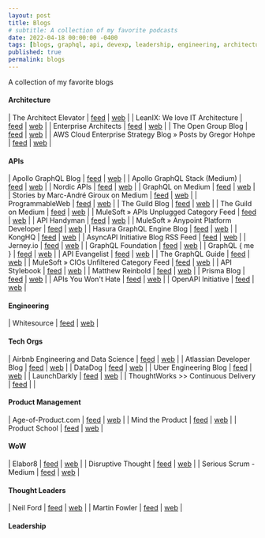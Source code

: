 ```yaml
---
layout: post
title: Blogs
# subtitle: A collection of my favorite podcasts
date: 2022-04-18 00:00:00 -0400
tags: [blogs, graphql, api, devexp, leadership, engineering, architecture]
published: true
permalink: blogs
---
```


A collection of my favorite blogs


#### Architecture

| The Architect Elevator | [feed](https://architectelevator.com/feed.xml) | [web](https://architectelevator.com/) |
| LeanIX: We love IT Architecture | [feed](http://blog.leanix.net/en/rss.xml) | [web](https://www.leanix.net/en/blog) |
| Enterprise Architects | [feed](http://enterprisearchitects.com/feed/) | [web](http://enterprisearchitects.com) |
| The Open Group Blog | [feed](http://blog.opengroup.org/feed/) | [web](https://blog.opengroup.org) | 
| AWS Cloud Enterprise Strategy Blog » Posts by Gregor Hohpe | [feed](https://aws.amazon.com/blogs/enterprise-strategy/author/hohpe/feed/) |  [web](https://aws.amazon.com/blogs/enterprise-strategy/) |


#### APIs

| Apollo GraphQL Blog | [feed](https://www.apollographql.com/blog/rss.xml) | [web](https://www.apollographql.com/blog) |
| Apollo GraphQL Stack (Medium) | [feed](https://medium.com/feed/apollo-stack) | [web](https://blog.apollographql.com?source=rss----3804c1b351c9---4) |
| Nordic APIs | [feed](https://nordicapis.com/feed/) | [web](https://nordicapis.com) |
| GraphQL on Medium | [feed](https://medium.com/feed/tag/graphql) | [web](https://medium.com/tag/graphql/latest?source=rss------graphql-5) |
| Stories by Marc-André Giroux on Medium | [feed](https://medium.com/feed/@__xuorig__) | [web](https://medium.com/@__xuorig__?source=rss-ecb22831abfb------2) |
| ProgrammableWeb | [feed](http://feeds.feedburner.com/ProgrammableWeb) | [web](https://www.programmableweb.com/rss_blog) |
| The Guild Blog | [feed](https://the-guild.dev/feed.xml) | [web](https://the-guild.dev) |
| The Guild on Medium | [feed](https://medium.com/feed/the-guild) | [web](https://medium.com/the-guild?source=rss----4737331fbdc0---4) | 
| MuleSoft » APIs Unplugged Category Feed | [feed](https://blogs.mulesoft.com/web-series/apis-unplugged/feed/) | [web](https://blogs.mulesoft.com) |
| API Handyman | [feed](https://apihandyman.io/feed.xml) | [web](https://apihandyman.io/) |
| MuleSoft » Anypoint Platform Developer | [feed](https://blogs.mulesoft.com/dev/anypoint-platform-dev/feed/) | [web](https://blogs.mulesoft.com) |
| Hasura GraphQL Engine Blog | [feed](https://hasura.io/blog/rss) | [web](https://hasura.io/) |
| KongHQ | [feed](http://blog.mashape.com/rss) | [web](https://konghq.com) |
| AsyncAPI Initiative Blog RSS Feed | [feed](https://www.asyncapi.com/rss.xml ) | [web](https://www.asyncapi.com/rss.xml) |
| Jerney.io | [feed](https://www.jerney.io/rss/ ) | [web](https://www.jerney.io/) |
| GraphQL Foundation | [feed](http://graphql.org/blog/rss.xml) | [web](http://graphql.org) |
| GraphQL { me } | [feed](https://graphqlme.com/feed/) | [web](https://graphqlme.com) |
| API Evangelist | [feed](http://feeds.feedburner.com/ApiEvangelist) | [web](https://apievangelist.com) |
| The GraphQL Guide | [feed](https://blog.graphql.guide/feed) | [web](https://blog.graphql.guide?source=rss----119a2b51b20---4) |
| MuleSoft » CIOs Unfiltered Category Feed | [feed](https://blogs.mulesoft.com/web-series/cios-unfiltered/feed/) | [web](https://blogs.mulesoft.com) |
| API Stylebook | [feed](http://apistylebook.com/feed.xml) | [web](http://apistylebook.com/) |
| Matthew Reinbold | [feed](https://matthewreinbold.com/feed.xml ) | [web](https://matthewreinbold.com/) |
| Prisma Blog | [feed](https://www.prisma.io/blog/rss.xml) | [web](http://github.com/dylang/node-rss) |
| APIs You Won't Hate | [feed](https://apisyouwonthate.com/rss.xml ) | [web](https://apisyouwonthate.com) |
| OpenAPI Initiative | [feed](https://www.openapis.org/feed) | [web](https://www.openapis.org) |
        



#### Engineering

| Whitesource | [feed](https://www.whitesourcesoftware.com/feed/) | [web](https://www.whitesourcesoftware.com) |



#### Tech Orgs

| Airbnb Engineering and Data Science | [feed](http://nerds.airbnb.com/feed/) | [web](https://medium.com/airbnb-engineering?source=rss----53c7c27702d5---4) | 
| Atlassian Developer Blog | [feed](http://feeds.feedburner.com/AtlassianDeveloperBlog) | [web](http://blogs.atlassian.com) |
| DataDog | [feed](http://feeds.feedburner.com/Datadog) | [web](https://www.datadoghq.com/blog) |
| Uber Engineering Blog | [feed](https://eng.uber.com/feed/) | [web](https://eng.uber.com) |
| LaunchDarkly | [feed](http://blog.launchdarkly.com/feed/) | [web](https://launchdarkly.com/blog/) |
| ThoughtWorks >> Continuous Delivery | [feed](http://continuous-delivery.thoughtworks.com/blogs/rss/devops) | |


#### Product Management

| Age-of-Product.com | [feed](https://age-of-product.com/feed/) | [web](https://age-of-product.com) |
| Mind the Product | [feed](http://mindtheproduct.com/feed/) | [web](https://www.mindtheproduct.com) |
| Product School | [feed](https://productschool.com/feed/) | [web](https://productschool.com) | 


#### WoW

| Elabor8 | [feed](https://elabor8.com.au/feed/) | [web](https://elabor8.com.au) |
| Disruptive Thought | [feed](https://disruptivethought.com/feed/) | [web](https://disruptivethought.com) |
| Serious Scrum - Medium | [feed](https://medium.com/feed/serious-scrum) | [web](https://medium.com/serious-scrum?source=rss----da549de9a1c2---4) |


#### Thought Leaders

| Neil Ford | [feed](http://memeagora.blogspot.com/feeds/posts/default) | [web](http://memeagora.blogspot.com/) |
| Martin Fowler | [feed](http://martinfowler.com/feed.atom) | [web](https://martinfowler.com) |
  

<!-- | The GitHub Blog | [feed](http://feeds.feedburner.com/github) | [web](http://pipes.yahoo.com/pipes/pipe.info?_id=b305348bc0adcbd4e52cf8e6c73e2c88) | -->





#### Leadership
